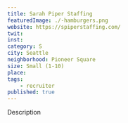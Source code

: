```yaml
---
title: Sarah Piper Staffing
featuredImage: ./-hamburgers.png
website: https://spiperstaffing.com/
twit: 
inst: 
category: S
city: Seattle
neighborhood: Pioneer Square
size: Small (1-10)
place: 
tags:
    - recruiter
published: true
---
```


Description
